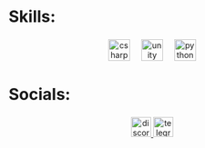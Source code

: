 <h1 align="left">Skills:</h1>

###

<div align="center">
  <img src="https://img.shields.io/badge/C Sharp-239120?logo=csharp&logoColor=white&style=for-the-badge" height="38" alt="csharp logo"  />
  <img width="12" />
  <img src="https://img.shields.io/badge/Unity-FFFFFF?logo=unity&logoColor=black&style=for-the-badge" height="38" alt="unity logo"  />
  <img width="12" />
  <img src="https://img.shields.io/badge/Python-3776AB?logo=python&logoColor=white&style=for-the-badge" height="38" alt="python logo"  />
</div>

###

<h1 align="left">Socials:</h1>

###

<div align="center">
  <a href="https://discord.com/channels/@me" target="_blank">
    <img src="https://img.shields.io/static/v1?message=Discord&logo=discord&label=_tezzito&color=7289DA&logoColor=bwhite&labelColor=black&style=for-the-badge" height="35" alt="discord logo"  />
  </a>
  <a href="https://web.telegram.org/k/" target="_blank">
    <img src="https://img.shields.io/static/v1?message=Telegram&logo=telegram&label=@tezzito&color=2CA5E0&logoColor=white&labelColor=black&style=for-the-badge" height="35" alt="telegram logo"  />
  </a>
</div>

###
